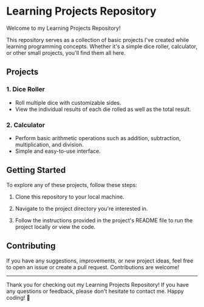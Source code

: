 # Learning Projects Repository

Welcome to my Learning Projects Repository!

This repository serves as a collection of basic projects I've created while learning programming concepts. Whether it's a simple dice roller, calculator, or other small projects, you'll find them all here.

## Projects

### 1. Dice Roller
   - Roll multiple dice with customizable sides.
   - View the individual results of each die rolled as well as the total result.

### 2. Calculator
   - Perform basic arithmetic operations such as addition, subtraction, multiplication, and division.
   - Simple and easy-to-use interface.


## Getting Started

To explore any of these projects, follow these steps:

1. Clone this repository to your local machine.

2. Navigate to the project directory you're interested in.

3. Follow the instructions provided in the project's README file to run the project locally or view the code.

## Contributing

If you have any suggestions, improvements, or new project ideas, feel free to open an issue or create a pull request. Contributions are welcome!

---

Thank you for checking out my Learning Projects Repository! If you have any questions or feedback, please don't hesitate to contact me. Happy coding! 🚀
